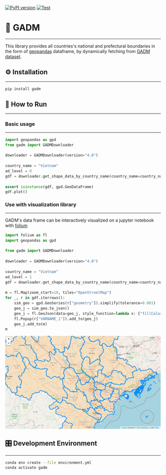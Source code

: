 [![PyPI version](https://badge.fury.io/py/gadm.svg)](https://badge.fury.io/py/gadm) [![Test](https://github.com/xmba15/gadm/actions/workflows/main.yml/badge.svg)](https://github.com/xmba15/gadm/actions/workflows/main.yml)

# 📝 GADM  #
***
This library provides all countries's national and prefectural boundaries in the form of [geopandas](https://geopandas.org/en/stable/) dataframe, by dynamically fetching from [GADM dataset](https://gadm.org/).

## :gear: Installation ##
***

```bash
pip install gadm
```

## :running: How to Run ##
***

### Basic usage ###
***


```python
import geopandas as gpd
from gadm import GADMDownloader

downloader = GADMDownloader(version="4.0")

country_name = "Vietnam"
ad_level = 0
gdf = downloader.get_shape_data_by_country_name(country_name=country_name, ad_level=ad_level)

assert isinstance(gdf, gpd.GeoDataFrame)
gdf.plot()
```

### Use with visualization library ###
***

GADM's data frame can be interactively visualized on a jupyter notebook with [folium](https://python-visualization.github.io/folium/)

```python
import folium as fl
import geopandas as gpd

from gadm import GADMDownloader

downloader = GADMDownloader(version="4.0")

country_name = "Vietnam"
ad_level = 1
gdf = downloader.get_shape_data_by_country_name(country_name=country_name, ad_level=ad_level)

m = fl.Map(zoom_start=10, tiles="OpenStreetMap")
for _, r in gdf.iterrows():
    sim_geo = gpd.GeoSeries(r["geometry"]).simplify(tolerance=0.001)
    geo_j = sim_geo.to_json()
    geo_j = fl.GeoJson(data=geo_j, style_function=lambda x: {"fillColor": "orange"})
    fl.Popup(r["VARNAME_1"]).add_to(geo_j)
    geo_j.add_to(m)
m
```

![folium map sample](./docs/images/sample_plot_on_folium_map.jpg)

## 🎛  Development Environment ##
***

```bash
conda env create --file environment.yml
conda activate gadm
```
